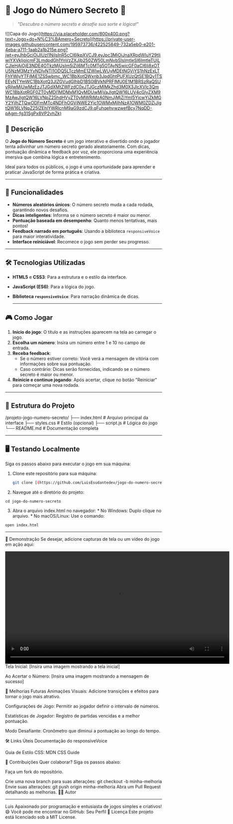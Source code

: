 # 🎲 Jogo do Número Secreto 🎉

> _"Descubra o número secreto e desafie sua sorte e lógica!"_

![[Capa do Jogo](https://via.placeholder.com/800x400.png?text=Jogo+do+N%C3%BAmero+Secreto](https://private-user-images.githubusercontent.com/195973736/422525849-732a5eb0-e201-4eba-a711-1aab2a1b215e.png?jwt=eyJhbGciOiJIUzI1NiIsInR5cCI6IkpXVCJ9.eyJpc3MiOiJnaXRodWIuY29tIiwiYXVkIjoicmF3LmdpdGh1YnVzZXJjb250ZW50LmNvbSIsImtleSI6ImtleTUiLCJleHAiOjE3NDE4OTkzMjUsIm5iZiI6MTc0MTg5OTAyNSwicGF0aCI6Ii8xOTU5NzM3MzYvNDIyNTI1ODQ5LTczMmE1ZWIwLWUyMDEtNGViYS1hNzExLTFhYWIyYTFiMjE1ZS5wbmc_WC1BbXotQWxnb3JpdGhtPUFXUzQtSE1BQy1TSEEyNTYmWC1BbXotQ3JlZGVudGlhbD1BS0lBVkNPRFlMU0E1M1BRSzRaQSUyRjIwMjUwMzEzJTJGdXMtZWFzdC0xJTJGczMlMkZhd3M0X3JlcXVlc3QmWC1BbXotRGF0ZT0yMDI1MDMxM1QyMDUwMjVaJlgtQW16LUV4cGlyZXM9MzAwJlgtQW16LVNpZ25hdHVyZT0yMWRiMzA0NmJjMjZiYmI5YjcwYjZkMGY2YjlhZTQwODFmMTc4NDFhOGViNWE2Yjc1OWMxMjlhNzA1OWM0ZDZiJlgtQW16LVNpZ25lZEhlYWRlcnM9aG9zdCJ9.qFuhqehvwzwefBcy7NqDD-pAgm-fg31SgPx8VP2vhZk)

## 📖 Descrição
O **Jogo do Número Secreto** é um jogo interativo e divertido onde o jogador tenta adivinhar um número secreto gerado aleatoriamente. Com dicas, pontuação dinâmica e feedback por voz, ele proporciona uma experiência imersiva que combina lógica e entretenimento.

Ideal para todos os públicos, o jogo é uma oportunidade para aprender e praticar JavaScript de forma prática e criativa.

---

## 🌟 Funcionalidades
- **Números aleatórios únicos**: O número secreto muda a cada rodada, garantindo novos desafios.
- **Dicas inteligentes**: Informa se o número secreto é maior ou menor.
- **Pontuação baseada em desempenho**: Quanto menos tentativas, mais pontos!
- **Feedback narrado em português**: Usando a biblioteca `responsiveVoice` para maior interatividade.
- **Interface reiniciável**: Recomece o jogo sem perder seu progresso.

---

## 🛠️ Tecnologias Utilizadas
- **HTML5** e **CSS3**: Para a estrutura e o estilo da interface.
- **JavaScript (ES6)**: Para a lógica do jogo.
- **Biblioteca `responsiveVoice`**: Para narração dinâmica de dicas.

  ---

## 🎮 Como Jogar
1. **Início do jogo**: O título e as instruções aparecem na tela ao carregar o jogo.
2. **Escolha um número**: Insira um número entre 1 e 10 no campo de entrada.
3. **Receba feedback**:
   - Se o número estiver correto: Você verá a mensagem de vitória com informações sobre sua pontuação.
   - Caso contrário: Dicas serão fornecidas, indicando se o número secreto é maior ou menor.
4. **Reinicie e continue jogando**: Após acertar, clique no botão "Reiniciar" para começar uma nova rodada.

---

## 📂 Estrutura do Projeto
/projeto-jogo-numero-secreto/ ├── index.html # Arquivo principal da interface ├── styles.css # Estilo (opcional) ├── script.js # Lógica do jogo └── README.md # Documentação completa

---

## 🖥️ Testando Localmente
Siga os passos abaixo para executar o jogo em sua máquina:

1. Clone este repositório para sua máquina:
   ```bash
   git clone [(https://github.com/LuisEsudantedev/jogo-do-numero-secreto1).git]

  2. Navegue até o diretório do projeto:
 
 ```cd jogo-do-numero-secreto```
 
   3. Abra o arquivo index.html no navegador:
    * No Windows: Duplo clique no arquivo.
    * No macOS/Linux: Use o comando:
      
  ```open index.html```

---
 🎥 Demonstração
Se desejar, adicione capturas de tela ou um vídeo do jogo em ação aqui:

<video width="720" controls>
  <source src="caminho/do/seu/video.mp4" type="video/mp4">
  Seu navegador não suporta vídeos.
</video>
Tela Inicial: [Insira uma imagem mostrando a tela inicial]

Ao Acertar o Número: [Insira uma imagem mostrando a mensagem de sucesso]

🚧 Melhorias Futuras
Animações Visuais: Adicione transições e efeitos para tornar o jogo mais atrativo.

Configurações de Jogo: Permitir ao jogador definir o intervalo de números.

Estatísticas de Jogador: Registro de partidas vencidas e a melhor pontuação.

Modo Desafiante: Cronômetro que diminui a pontuação ao longo do tempo.

🛠️ Links Úteis
Documentação do responsiveVoice

Guia de Estilo CSS: MDN CSS Guide

🤝 Contribuições
Quer colaborar? Siga os passos abaixo:

Faça um fork do repositório.

Crie uma nova branch para suas alterações:
git checkout -b minha-melhoria
Envie suas alterações:
git push origin minha-melhoria
Abra um Pull Request detalhando as melhorias.
🧑‍💻 Autor

<hr>Luis Apaixonado por programação e entusiasta de jogos simples e criativos! 😄 Você pode me encontrar no GitHub: Seu Perfil
📜 Licença
Este projeto está licenciado sob a MIT License.
